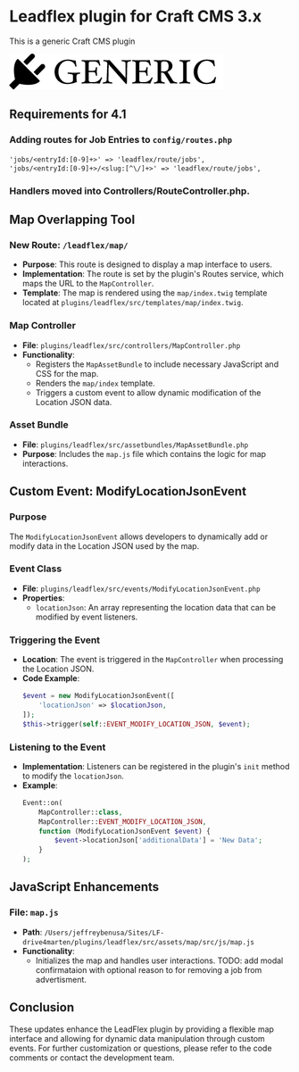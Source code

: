 # Leadflex plugin for Craft CMS 3.x

This is a generic Craft CMS plugin

![Screenshot](resources/img/plugin-logo.png)

## Requirements for 4.1

### Adding routes for Job Entries to `config/routes.php`
```
'jobs/<entryId:[0-9]+>' => 'leadflex/route/jobs',
'jobs/<entryId:[0-9]+>/<slug:[^\/]+>' => 'leadflex/route/jobs',
```

### Handlers moved into Controllers/RouteController.php.

## Map Overlapping Tool

### New Route: `/leadflex/map/`

- **Purpose**: This route is designed to display a map interface to users.
- **Implementation**: The route is set by the plugin's Routes service, which maps the URL to the `MapController`.
- **Template**: The map is rendered using the `map/index.twig` template located at `plugins/leadflex/src/templates/map/index.twig`.

### Map Controller

- **File**: `plugins/leadflex/src/controllers/MapController.php`
- **Functionality**: 
  - Registers the `MapAssetBundle` to include necessary JavaScript and CSS for the map.
  - Renders the `map/index` template.
  - Triggers a custom event to allow dynamic modification of the Location JSON data.

### Asset Bundle

- **File**: `plugins/leadflex/src/assetbundles/MapAssetBundle.php`
- **Purpose**: Includes the `map.js` file which contains the logic for map interactions.

## Custom Event: ModifyLocationJsonEvent

### Purpose

The `ModifyLocationJsonEvent` allows developers to dynamically add or modify data in the Location JSON used by the map.

### Event Class

- **File**: `plugins/leadflex/src/events/ModifyLocationJsonEvent.php`
- **Properties**:
  - `locationJson`: An array representing the location data that can be modified by event listeners.

### Triggering the Event

- **Location**: The event is triggered in the `MapController` when processing the Location JSON.
- **Code Example**:
  ```php
  $event = new ModifyLocationJsonEvent([
      'locationJson' => $locationJson,
  ]);
  $this->trigger(self::EVENT_MODIFY_LOCATION_JSON, $event);
  ```

### Listening to the Event

- **Implementation**: Listeners can be registered in the plugin's `init` method to modify the `locationJson`.
- **Example**:
  ```php
  Event::on(
      MapController::class,
      MapController::EVENT_MODIFY_LOCATION_JSON,
      function (ModifyLocationJsonEvent $event) {
          $event->locationJson['additionalData'] = 'New Data';
      }
  );
  ```

## JavaScript Enhancements

### File: `map.js`

- **Path**: `/Users/jeffreybenusa/Sites/LF-drive4marten/plugins/leadflex/src/assets/map/src/js/map.js`
- **Functionality**: 
  - Initializes the map and handles user interactions.
  TODO: add modal confirmataion with optional reason to for removing a job from advertisment.

## Conclusion

These updates enhance the LeadFlex plugin by providing a flexible map interface and allowing for dynamic data manipulation through custom events. For further customization or questions, please refer to the code comments or contact the development team.


